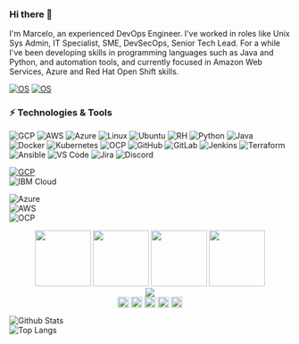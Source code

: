 ### Hi there 👋

I'm Marcelo, an experienced DevOps Engineer. I've worked in roles like Unix Sys Admin, IT Specialist, SME, DevSecOps, Senior Tech Lead. For a while I've been developing skills in programming languages such as Java and Python, and automation tools, and currently focused in Amazon Web Services, Azure and Red Hat Open Shift skills.

[![OS](https://img.shields.io/badge/OS-Mac-informational?style=flat-square&logo=apple&logoColor=white)](https://en.wikipedia.org/wiki/MacOS)
[![OS](https://img.shields.io/badge/OS-Ubuntu-informational?style=flat-square&logo=linux&logoColor=white)](https://en.wikipedia.org/wiki/Linux)

### ⚡ Technologies & Tools
![GCP](https://img.shields.io/badge/GCP-black?style=flat-square&logo=google-cloud) ![AWS](https://img.shields.io/badge/AWS-black?style=flat-square&logo=amazon-aws) ![Azure](https://img.shields.io/badge/Azure-black?style=flat-square&logo=microsoft-azure&logoColor=blue) ![Linux](https://img.shields.io/badge/Linux-black?style=flat-square&logo=linux) ![Ubuntu](https://img.shields.io/badge/Ubuntu-black?style=flat-square&logo=ubuntu) ![RH](https://img.shields.io/badge/Red%20Hat-black?style=flat-square&logo=redhat&logoColor=red) ![Python](https://img.shields.io/badge/-Python-black?style=flat-square&logo=Python) ![Java](https://img.shields.io/badge/Java-black?style=flat-square&logo=openjdk&logoColor=white) ![Docker](https://img.shields.io/badge/-Docker-black?style=flat-square&logo=docker) ![Kubernetes](https://img.shields.io/badge/Kubernetes-black?style=flat-square&logo=kubernetes) ![OCP](https://img.shields.io/badge/Open%20Shift-black?logo=redhatopenshift&style=flat-square) ![GitHub](https://img.shields.io/badge/-GitHub-black?style=flat-square&logo=github) ![GitLab](https://img.shields.io/badge/GitLab-black?style=flat-square&logo=gitlab) ![Jenkins](https://img.shields.io/badge/-Jenkins-black?style=flat-square&logo=Jenkins&logoColor=white) ![Terraform](https://img.shields.io/badge/Terraform-black?logo=terraform&style=flat-square) ![Ansible](https://img.shields.io/badge/Ansible-black?style=flat-square&logo=ansible) ![VS Code](https://img.shields.io/badge/-VS%20Code-black?style=flat-square&logo=visual-studio-code) ![Jira](https://img.shields.io/badge/Jira-black?style=flat-square&logo=Jira) ![Discord](https://img.shields.io/badge/Discord-black?style=flat-square&logo=discord&logoColor=white)

[![GCP](https://img.shields.io/badge/Certified-GCP-green?style=flat-square&logo=google-cloud&logoColor=white)](https://www.google.com)  
![IBM Cloud](https://img.shields.io/badge/Certified-IBM%20Cloud-blue?style=flat-square&logo=IBM-Cloud)

![Azure](https://img.shields.io/badge/Learning-Azure-blue?style=flat-square&logo=microsoft-azure)  
![AWS](https://img.shields.io/badge/Learning-AWS-FF9900?style=flat-square&logo=amazon-aws&logoColor=white)  
![OCP](https://img.shields.io/badge/Learning-Open%20Shift-red?logo=redhatopenshift&style=flat-square)

<p align="center">
<img src="https://i.giphy.com/media/LMt9638dO8dftAjtco/200.webp" width="100">
<img src="https://i.giphy.com/media/JqDcpPX8vWahUny0pE/200.webp" width="100">
<img src="https://i.giphy.com/media/KzJkzjggfGN5Py6nkT/200.webp" width="100">
<img src="https://i.giphy.com/media/IdyAQJVN2kVPNUrojM/200.webp" width="100">
<br/>
<img src="https://media1.giphy.com/media/qgQUggAC3Pfv687qPC/giphy.gif" />
<br/>
<a href="https://twitter.com/" target="_blank"><img align="center" src="https://cdn.jsdelivr.net/npm/simple-icons@3.0.1/icons/twitter.svg" alt="marcelorum" height="20" width="20" /></a>
<a href="https://linkedin.com/in/marcelonazar" target="_blank"><img align="center" src="https://cdn.jsdelivr.net/npm/simple-icons@3.0.1/icons/linkedin.svg" alt="Marcelo" height="20" width="20" /></a>
<a href="https://stackoverflow.com" target="_blank"><img align="center" src="https://cdn.jsdelivr.net/npm/simple-icons@3.0.1/icons/stackoverflow.svg" alt="marcelorum" height="20" width="20" /></a>
<a href="https://instagram.com/" target="_blank"><img align="center" src="https://cdn.jsdelivr.net/npm/simple-icons@3.0.1/icons/instagram.svg" alt="marcelorum" height="20" width="20" /></a>
  <a href="https://dev.to/" target="_blank"><img align="center" src="https://cdn.jsdelivr.net/npm/simple-icons@3.0.1/icons/dev-dot-to.svg" alt="marcelorum" height="20" width="20" /></a>
</p>

![Github Stats](https://github-readme-stats.vercel.app/api?username=marcelorum&count_private=true&show_icons=true&include_all_commits=true)  
![Top Langs](https://github-readme-stats.vercel.app/api/top-langs/?username=marcelorum&hide=TeX&layout=compact)

<!--
**marcelorum/marcelorum** is a ✨ _special_ ✨ repository because its `README.md` (this file) appears on your GitHub profile.

Here are some ideas to get you started:

- 🔭 I’m currently working on ...
- 🌱 I’m currently learning ...
- 👯 I’m looking to collaborate on ...
- 🤔 I’m looking for help with ...
- 💬 Ask me about ...
- 📫 How to reach me: ...
- 😄 Pronouns: ...
- ⚡ Fun fact: ...
-->

